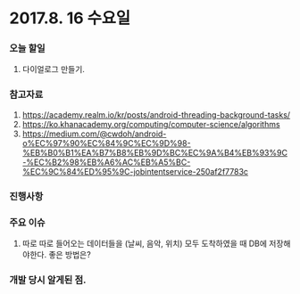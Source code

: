 # 2017.8. 16 수요일

### 오늘 할일

1. 다이얼로그 만들기.

### 참고자료

1. https://academy.realm.io/kr/posts/android-threading-background-tasks/
2. https://ko.khanacademy.org/computing/computer-science/algorithms
3. https://medium.com/@cwdoh/android-o%EC%97%90%EC%84%9C%EC%9D%98-%EB%B0%B1%EA%B7%B8%EB%9D%BC%EC%9A%B4%EB%93%9C-%EC%B2%98%EB%A6%AC%EB%A5%BC-%EC%9C%84%ED%95%9C-jobintentservice-250af2f7783c

### 진행사항


### 주요 이슈

1. 따로 따로 들어오는 데이터들을 (날씨, 음악, 위치) 모두 도착하였을 때 DB에 저장해야한다. 좋은 방법은? 

		
### 개발 당시 알게된 점.
